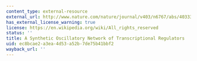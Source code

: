 ```yaml
---
content_type: external-resource
external_url: http://www.nature.com/nature/journal/v403/n6767/abs/403335a0.html
has_external_license_warning: true
license: https://en.wikipedia.org/wiki/All_rights_reserved
status: ''
title: A Synthetic Oscillatory Network of Transcriptional Regulators
uid: ec8bcae2-a3ea-4d53-a52b-7de75b41bbf2
wayback_url: ''
---
```

